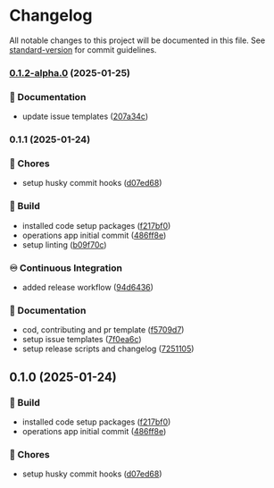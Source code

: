 # Changelog

All notable changes to this project will be documented in this file. See [standard-version](https://github.com/conventional-changelog/standard-version) for commit guidelines.

### [0.1.2-alpha.0](https://github.com/liviasoft/logistics-operations/compare/v0.1.1...v0.1.2-alpha.0) (2025-01-25)


### 📝 Documentation

* update issue templates ([207a34c](https://github.com/liviasoft/logistics-operations/commits/207a34cbddd84202c9b55170947e8cd160c7784b))

### 0.1.1 (2025-01-24)


### 🚚 Chores

* setup husky commit hooks ([d07ed68](https://github.com/liviasoft/logistics-operations/commits/d07ed682c555154b511b6e5dfd38ddb951014af1))


### 🚧 Build

* installed code setup packages ([f217bf0](https://github.com/liviasoft/logistics-operations/commits/f217bf0705a85eae0c6dd05de73658d105a01101))
* operations app initial commit ([486ff8e](https://github.com/liviasoft/logistics-operations/commits/486ff8e541bf6534548fe9ac600b22303fb75c14))
* setup linting ([b09f70c](https://github.com/liviasoft/logistics-operations/commits/b09f70c630ee899ad39291154665e36113a641b4))


### ♾️ Continuous Integration

* added release workflow ([94d6436](https://github.com/liviasoft/logistics-operations/commits/94d6436fd0aef775dc91e8eab6b774cf7f2a2145))


### 📝 Documentation

* cod, contributing and pr template ([f5709d7](https://github.com/liviasoft/logistics-operations/commits/f5709d794e19d6e612d894a14c5b6ac59b6e9625))
* setup issue templates ([7f0ea6c](https://github.com/liviasoft/logistics-operations/commits/7f0ea6cffbc1f45f6282b1a0c4fbd1bdafdaea3b))
* setup release scripts and changelog ([7251105](https://github.com/liviasoft/logistics-operations/commits/7251105ae616b8d20c777804ba930721bb8eaa59))

## 0.1.0 (2025-01-24)


### 🚧 Build

* installed code setup packages ([f217bf0](https://github.com/liviasoft/logistics-operations/commits/f217bf0705a85eae0c6dd05de73658d105a01101))
* operations app initial commit ([486ff8e](https://github.com/liviasoft/logistics-operations/commits/486ff8e541bf6534548fe9ac600b22303fb75c14))


### 🚚 Chores

* setup husky commit hooks ([d07ed68](https://github.com/liviasoft/logistics-operations/commits/d07ed682c555154b511b6e5dfd38ddb951014af1))
